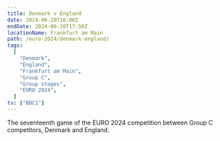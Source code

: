 ```yaml
---
title: Denmark v England
date: 2024-06-20T16:00Z
endDate: 2024-06-20T17:50Z
locationName: Frankfurt am Main
path: /euro-2024/denmark-england/
tags:
  [
    "Denmark",
    "England",
    "Frankfurt am Main",
    "Group C",
    "Group stages",
    "EURO 2024",
  ]
tv: ["BBC1"]
---
```


The seventeenth game of the EURO 2024 competition between Group C competitors, Denmark and England.
